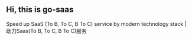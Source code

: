 Hi, this is go-saas
---

Speed up SaaS (To B, To C, B To C) service by modern technology stack  |   助力Saas(To B, To C, B To C)服务

